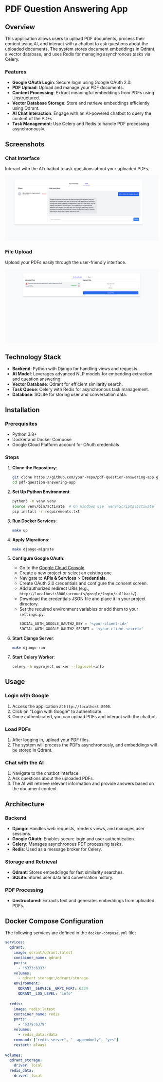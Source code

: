 # PDF Question Answering App

## Overview

This application allows users to upload PDF documents, process their content using AI, and interact with a chatbot to ask questions about the uploaded documents. The system stores document embeddings in Qdrant, a vector database, and uses Redis for managing asynchronous tasks via Celery.

### Features
- **Google OAuth Login**: Secure login using Google OAuth 2.0.
- **PDF Upload**: Upload and manage your PDF documents.
- **Content Processing**: Extract meaningful embeddings from PDFs using Unstructured.
- **Vector Database Storage**: Store and retrieve embeddings efficiently using Qdrant.
- **AI Chat Interaction**: Engage with an AI-powered chatbot to query the content of the PDFs.
- **Task Management**: Use Celery and Redis to handle PDF processing asynchronously.

## Screenshots

### Chat Interface
Interact with the AI chatbot to ask questions about your uploaded PDFs.

![Chat Screenshot](docs/images/chat.png)

### File Upload
Upload your PDFs easily through the user-friendly interface.

![File Upload Screenshot](docs/images/my_knowledge.png)

## Technology Stack
- **Backend**: Python with Django for handling views and requests.
- **AI Model**: Leverages advanced NLP models for embedding extraction and question answering.
- **Vector Database**: Qdrant for efficient similarity search.
- **Task Queue**: Celery with Redis for asynchronous task management.
- **Database**: SQLite for storing user and conversation data.

## Installation

### Prerequisites
- Python 3.8+
- Docker and Docker Compose
- Google Cloud Platform account for OAuth credentials

### Steps

1. **Clone the Repository**:
    ```bash
    git clone https://github.com/your-repo/pdf-question-answering-app.git
    cd pdf-question-answering-app
    ```

2. **Set Up Python Environment**:
    ```bash
    python3 -m venv venv
    source venv/bin/activate  # On Windows use `venv\Scripts\activate`
    pip install -r requirements.txt
    ```

3. **Run Docker Services**:
    ```bash
    make up
    ```

4. **Apply Migrations**:
    ```bash
    make django-migrate
    ```

5. **Configure Google OAuth**:
    - Go to the [Google Cloud Console](https://console.cloud.google.com/).
    - Create a new project or select an existing one.
    - Navigate to **APIs & Services** > **Credentials**.
    - Create OAuth 2.0 credentials and configure the consent screen.
    - Add authorized redirect URIs (e.g., `http://localhost:8000/accounts/google/login/callback/`).
    - Download the credentials JSON file and place it in your project directory.
    - Set the required environment variables or add them to your `settings.py`:
      ```python
      SOCIAL_AUTH_GOOGLE_OAUTH2_KEY = '<your-client-id>'
      SOCIAL_AUTH_GOOGLE_OAUTH2_SECRET = '<your-client-secret>'
      ```

6. **Start Django Server**:
    ```bash
    make django-run
    ```

7. **Start Celery Worker**:
    ```bash
    celery -A myproject worker --loglevel=info
    ```

## Usage

### Login with Google
1. Access the application at `http://localhost:8000`.
2. Click on "Login with Google" to authenticate.
3. Once authenticated, you can upload PDFs and interact with the chatbot.

### Load PDFs
1. After logging in, upload your PDF files.
2. The system will process the PDFs asynchronously, and embeddings will be stored in Qdrant.

### Chat with the AI
1. Navigate to the chatbot interface.
2. Ask questions about the uploaded PDFs.
3. The AI will retrieve relevant information and provide answers based on the document content.

## Architecture

### Backend
- **Django**: Handles web requests, renders views, and manages user sessions.
- **Google OAuth**: Enables secure login and user authentication.
- **Celery**: Manages asynchronous PDF processing tasks.
- **Redis**: Used as a message broker for Celery.

### Storage and Retrieval
- **Qdrant**: Stores embeddings for fast similarity searches.
- **SQLite**: Stores user data and conversation history.

### PDF Processing
- **Unstructured**: Extracts text and generates embeddings from uploaded PDFs.

## Docker Compose Configuration

The following services are defined in the `docker-compose.yml` file:

```yaml
services:
  qdrant:
    image: qdrant/qdrant:latest
    container_name: qdrant
    ports:
      - "6333:6333"
    volumes:
      - qdrant_storage:/qdrant/storage
    environment:
      QDRANT__SERVICE__GRPC_PORT: 6334
      QDRANT__LOG_LEVEL: "info"

  redis:
    image: redis:latest
    container_name: redis
    ports:
      - "6379:6379"
    volumes:
      - redis_data:/data
    command: ["redis-server", "--appendonly", "yes"]
    restart: always

volumes:
  qdrant_storage:
    driver: local
  redis_data:
    driver: local

